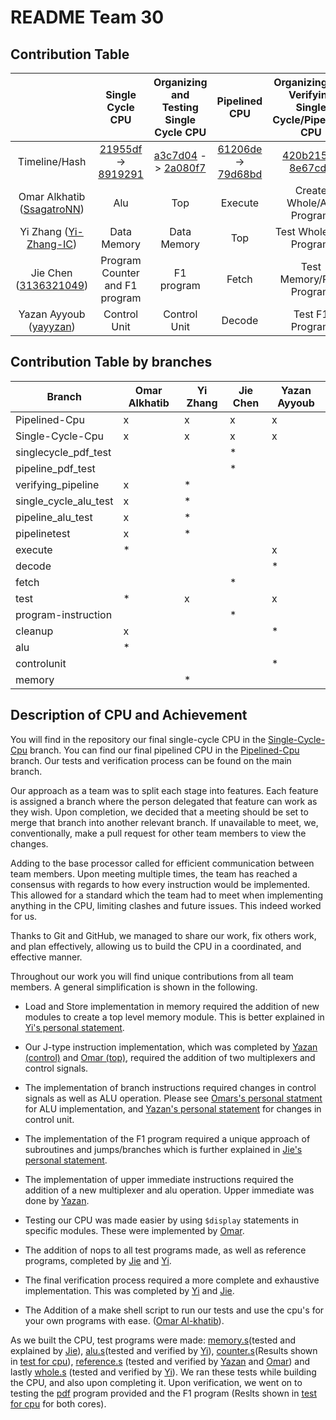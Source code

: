# README Team 30

## Contribution Table

|                                                             |                       Single Cycle CPU                       |           Organizing  and Testing Single Cycle CPU           |                        Pipelined CPU                         |     Organizing and Verifying Single Cycle/Pipelined CPU      |
| :---------------------------------------------------------: | :----------------------------------------------------------: | :----------------------------------------------------------: | :----------------------------------------------------------: | :----------------------------------------------------------: |
|                        Timeline/Hash                        | [21955df](https://github.com/EIE2-IAC-Labs/iac-riscv-cw-30/commit/21955df0744b9a0c4724f46077c0f6ace53c8808) -> [8919291](https://github.com/EIE2-IAC-Labs/iac-riscv-cw-30/commit/89192910a1afa450296f68368f86ad30b38684b8) | [a3c7d04](https://github.com/EIE2-IAC-Labs/iac-riscv-cw-30/commit/a3c7d04a35839a5ee8bb1fb5dfcc6f963e1f2ee7) -> [2a080f7](https://github.com/EIE2-IAC-Labs/iac-riscv-cw-30/commit/2a080f7dbeb930370d448e8442b5645e9184811e) | [61206de](https://github.com/EIE2-IAC-Labs/iac-riscv-cw-30/commit/61206deee06dc28fb537f1757ab7d1d56d22d560) -> [79d68bd]() | [420b215](https://github.com/EIE2-IAC-Labs/iac-riscv-cw-30/commit/420b215d528a5c794136f1f35410769d56073832) -> [8e67cd2](https://github.com/EIE2-IAC-Labs/iac-riscv-cw-30/commit/8e67cd2ff5da8024d235ddb599a54dcf5066b3be) |
| Omar Alkhatib ([SsagatroNN](https://github.com/SsagatroNN)) |                             Alu                              |                             Top                              |                           Execute                            |                   Create Whole/Alu Program                   |
|  Yi Zhang ([Yi-Zhang-IC](https://github.com/Yi-Zhang-IC))   |                         Data Memory                          |                         Data Memory                          |                             Top                              |                    Test Whole/Alu Program                    |
|   Jie Chen ([3136321049](https://github.com/3136321049))    |                Program Counter and F1 program                |                           F1 program                        |                            Fetch                             |                   Test Memory/PDF Program                    |
|    Yazan Ayyoub ([yayyzan](https://github.com/yayyzan))     |                         Control Unit                         |                         Control Unit                         |                            Decode                            |                       Test F1 Program                        |

## Contribution Table by branches

|Branch | Omar Alkhatib | Yi Zhang | Jie Chen | Yazan Ayyoub|
|-------|---------------|----------|----------|-------------|
|Pipelined-Cpu|x|x|x|x|
|Single-Cycle-Cpu|x|x|x|x|
|singlecycle_pdf_test| | |*|
|pipeline_pdf_test| | | *|
|verifying_pipeline|x| *|
|single_cycle_alu_test|x| *|
|pipeline_alu_test| x| *
|pipelinetest| x| *|
|execute| *| ||x|
|decode| | ||*|
|fetch| | |*| 
|test| *| x| | x|
|program-instruction| | |*|
|cleanup| x| ||*|
|alu| *| |
|controlunit| |||*|
|memory| | *|


## Description of CPU and Achievement
You will find in the repository our final single-cycle CPU in the [Single-Cycle-Cpu](https://github.com/EIE2-IAC-Labs/iac-riscv-cw-30/tree/Single-Cycle-Cpu) branch. You can find our final pipelined CPU in the [Pipelined-Cpu](https://github.com/EIE2-IAC-Labs/iac-riscv-cw-30/tree/Pipelined-Cpu) branch. Our tests and verification process can be found on the main branch.

Our approach as a team was to split each stage into features. Each feature is assigned a branch where the person delegated that feature can work as they wish. Upon completion, we decided that a meeting should be set to merge that branch into another relevant branch. If unavailable to meet, we, conventionally, make a pull request for other team members to view the changes.

Adding to the base processor called for efficient communication between team members. Upon meeting multiple times, the team has reached a consensus with regards to how every instruction would be implemented. This allowed for a standard which the team had to meet when implementing anything in the CPU, limiting clashes and future issues. This indeed worked for us.

Thanks to Git and GitHub, we managed to share our work, fix others work, and plan effectively, allowing us to build the CPU in a coordinated, and effective manner.

Throughout our work you will find unique contributions from all team members. A general simplification is shown in the following.

- Load and Store implementation in memory required the addition of new modules to create a top level memory module. This is better explained in [Yi's personal statement](https://github.com/EIE2-IAC-Labs/iac-riscv-cw-30/blob/main/Yi%20Zhang's%20Personal%20Statement.md).

- Our J-type instruction implementation, which was completed by [Yazan (control)]() and [Omar (top)](https://github.com/EIE2-IAC-Labs/iac-riscv-cw-30/blob/main/Omar_Alkhatib_Personal_Statement.md), required the addition of two multiplexers and control signals.

- The implementation of branch instructions required changes in control signals as well as ALU operation. Please see [Omars's personal statment](https://github.com/EIE2-IAC-Labs/iac-riscv-cw-30/blob/main/Omar_Alkhatib_Personal_Statement.md) for ALU implementation, and [Yazan's personal statement]() for changes in control unit.

- The implementation of the F1 program required a unique approach of subroutines and jumps/branches which is further explained in [Jie's personal statement](https://github.com/EIE2-IAC-Labs/iac-riscv-cw-30/blob/main/Jie's%20Personal%20Statement.md).

- The implementation of upper immediate instructions required the addition of a new multiplexer and alu operation. Upper immediate was done by [Yazan]().

- Testing our CPU was made easier by using `$display` statements in specific modules. These were implemented by [Omar](https://github.com/EIE2-IAC-Labs/iac-riscv-cw-30/blob/main/Omar_Alkhatib_Personal_Statement.md).

- The addition of nops to all test programs made, as well as reference programs, completed by [Jie](https://github.com/EIE2-IAC-Labs/iac-riscv-cw-30/blob/main/Jie's%20Personal%20Statement.md) and [Yi](https://github.com/EIE2-IAC-Labs/iac-riscv-cw-30/blob/main/Yi%20Zhang's%20Personal%20Statement.md).

- The final verification process required a more complete and exhaustive implementation. This was completed by [Yi](https://github.com/EIE2-IAC-Labs/iac-riscv-cw-30/blob/main/Yi%20Zhang's%20Personal%20Statement.md) and [Jie](https://github.com/EIE2-IAC-Labs/iac-riscv-cw-30/blob/main/Jie's%20Personal%20Statement.md).

- The Addition of a make shell script to run our tests and use the cpu's for your own programs with ease. ([Omar Al-khatib](https://github.com/EIE2-IAC-Labs/iac-riscv-cw-30/blob/main/Omar_Alkhatib_Personal_Statement.md)).

As we built the CPU, test programs were made: [memory.s](https://github.com/EIE2-IAC-Labs/iac-riscv-cw-30/blob/cleanup/RISC-V-Single-Cycle/programs/memoryprog.assembly)(tested and explained by [Jie](https://github.com/EIE2-IAC-Labs/iac-riscv-cw-30/blob/main/Jie's%20Personal%20Statement.md)), [alu.s](https://github.com/EIE2-IAC-Labs/iac-riscv-cw-30/blob/Single-Cycle-Cpu/RISC-V-Single-Cycle/programs/alu.s)(tested and verified by [Yi](https://github.com/EIE2-IAC-Labs/iac-riscv-cw-30/blob/main/Yi%20Zhang's%20Personal%20Statement.md)), [counter.s](https://github.com/EIE2-IAC-Labs/iac-riscv-cw-30/blob/Single-Cycle-Cpu/RISC-V-Single-Cycle/programs/counter.s)(Results shown in [test for cpu](https://github.com/EIE2-IAC-Labs/iac-riscv-cw-30/tree/main/test%20for%20cpu/countertests)), [reference.s](https://github.com/EIE2-IAC-Labs/iac-riscv-cw-30/blob/main/RISC-V-Single-Cycle/programs/reference.s) (tested and verified by [Yazan]() and [Omar](https://github.com/EIE2-IAC-Labs/iac-riscv-cw-30/blob/main/Omar_Alkhatib_Personal_Statement.md)) and lastly [whole.s](https://github.com/EIE2-IAC-Labs/iac-riscv-cw-30/blob/Single-Cycle-Cpu/RISC-V-Single-Cycle/programs/whole.s) (tested and verified by [Yi](https://github.com/EIE2-IAC-Labs/iac-riscv-cw-30/blob/main/Yi%20Zhang's%20Personal%20Statement.md)). We ran these tests while building the CPU, and also upon completing it. Upon verification, we went on to testing the [pdf](https://github.com/EIE2-IAC-Labs/Project_Brief/tree/main/reference) program provided and the F1 program (Reslts shown in [test for cpu](https://github.com/EIE2-IAC-Labs/iac-riscv-cw-30/tree/main/test%20for%20cpu/countertests) for both cores).

